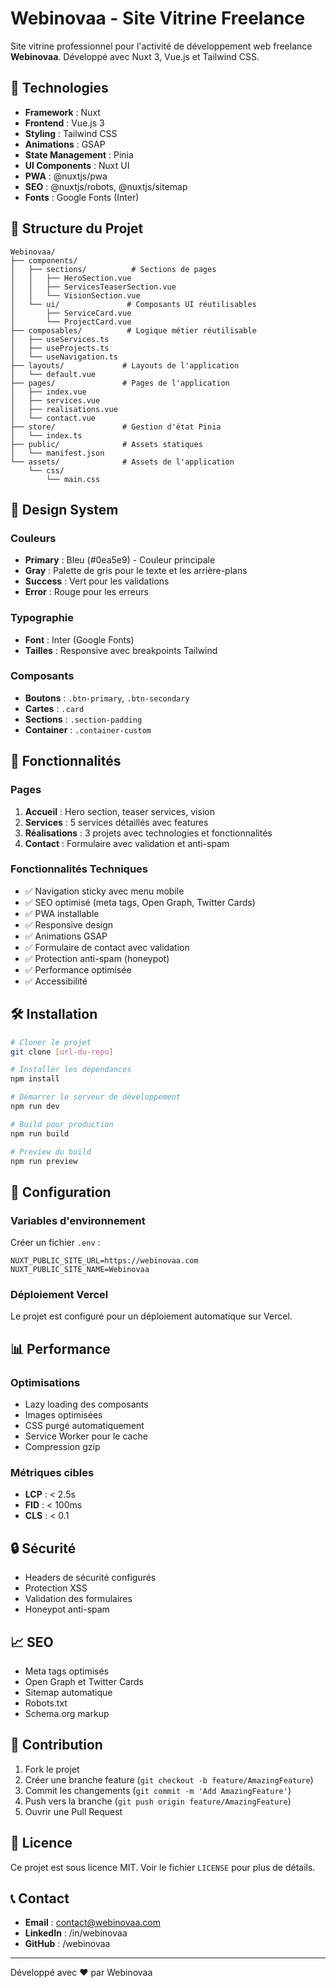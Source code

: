 # Webinovaa - Site Vitrine Freelance

Site vitrine professionnel pour l'activité de développement web freelance **Webinovaa**. Développé avec Nuxt 3, Vue.js et Tailwind CSS.

## 🚀 Technologies

- **Framework** : Nuxt
- **Frontend** : Vue.js 3
- **Styling** : Tailwind CSS
- **Animations** : GSAP
- **State Management** : Pinia
- **UI Components** : Nuxt UI
- **PWA** : @nuxtjs/pwa
- **SEO** : @nuxtjs/robots, @nuxtjs/sitemap
- **Fonts** : Google Fonts (Inter)

## 📁 Structure du Projet

```
Webinovaa/
├── components/
│   ├── sections/          # Sections de pages
│   │   ├── HeroSection.vue
│   │   ├── ServicesTeaserSection.vue
│   │   └── VisionSection.vue
│   └── ui/               # Composants UI réutilisables
│       ├── ServiceCard.vue
│       └── ProjectCard.vue
├── composables/          # Logique métier réutilisable
│   ├── useServices.ts
│   ├── useProjects.ts
│   └── useNavigation.ts
├── layouts/             # Layouts de l'application
│   └── default.vue
├── pages/               # Pages de l'application
│   ├── index.vue
│   ├── services.vue
│   ├── realisations.vue
│   └── contact.vue
├── store/               # Gestion d'état Pinia
│   └── index.ts
├── public/              # Assets statiques
│   └── manifest.json
└── assets/              # Assets de l'application
    └── css/
        └── main.css
```

## 🎨 Design System

### Couleurs
- **Primary** : Bleu (#0ea5e9) - Couleur principale
- **Gray** : Palette de gris pour le texte et les arrière-plans
- **Success** : Vert pour les validations
- **Error** : Rouge pour les erreurs

### Typographie
- **Font** : Inter (Google Fonts)
- **Tailles** : Responsive avec breakpoints Tailwind

### Composants
- **Boutons** : `.btn-primary`, `.btn-secondary`
- **Cartes** : `.card`
- **Sections** : `.section-padding`
- **Container** : `.container-custom`

## 📱 Fonctionnalités

### Pages
1. **Accueil** : Hero section, teaser services, vision
2. **Services** : 5 services détaillés avec features
3. **Réalisations** : 3 projets avec technologies et fonctionnalités
4. **Contact** : Formulaire avec validation et anti-spam

### Fonctionnalités Techniques
- ✅ Navigation sticky avec menu mobile
- ✅ SEO optimisé (meta tags, Open Graph, Twitter Cards)
- ✅ PWA installable
- ✅ Responsive design
- ✅ Animations GSAP
- ✅ Formulaire de contact avec validation
- ✅ Protection anti-spam (honeypot)
- ✅ Performance optimisée
- ✅ Accessibilité

## 🛠️ Installation

```bash
# Cloner le projet
git clone [url-du-repo]

# Installer les dépendances
npm install

# Démarrer le serveur de développement
npm run dev

# Build pour production
npm run build

# Preview du build
npm run preview
```

## 🔧 Configuration

### Variables d'environnement
Créer un fichier `.env` :
```env
NUXT_PUBLIC_SITE_URL=https://webinovaa.com
NUXT_PUBLIC_SITE_NAME=Webinovaa
```

### Déploiement Vercel
Le projet est configuré pour un déploiement automatique sur Vercel.

## 📊 Performance

### Optimisations
- Lazy loading des composants
- Images optimisées
- CSS purgé automatiquement
- Service Worker pour le cache
- Compression gzip

### Métriques cibles
- **LCP** : < 2.5s
- **FID** : < 100ms
- **CLS** : < 0.1

## 🔒 Sécurité

- Headers de sécurité configurés
- Protection XSS
- Validation des formulaires
- Honeypot anti-spam

## 📈 SEO

- Meta tags optimisés
- Open Graph et Twitter Cards
- Sitemap automatique
- Robots.txt
- Schema.org markup

## 🤝 Contribution

1. Fork le projet
2. Créer une branche feature (`git checkout -b feature/AmazingFeature`)
3. Commit les changements (`git commit -m 'Add AmazingFeature'`)
4. Push vers la branche (`git push origin feature/AmazingFeature`)
5. Ouvrir une Pull Request

## 📄 Licence

Ce projet est sous licence MIT. Voir le fichier `LICENSE` pour plus de détails.

## 📞 Contact

- **Email** : contact@webinovaa.com
- **LinkedIn** : /in/webinovaa
- **GitHub** : /webinovaa

---

Développé avec ❤️ par Webinovaa
